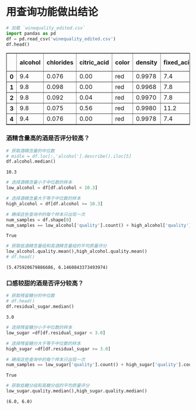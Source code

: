 
# 用查询功能做出结论


```python
# 加载 `winequality_edited.csv`
import pandas as pd
df = pd.read_csv('winequality_edited.csv')
df.head()

```




<div>
<style>
    .dataframe thead tr:only-child th {
        text-align: right;
    }

    .dataframe thead th {
        text-align: left;
    }

    .dataframe tbody tr th {
        vertical-align: top;
    }
</style>
<table border="1" class="dataframe">
  <thead>
    <tr style="text-align: right;">
      <th></th>
      <th>alcohol</th>
      <th>chlorides</th>
      <th>citric_acid</th>
      <th>color</th>
      <th>density</th>
      <th>fixed_acidity</th>
      <th>free_sulfur_dioxide</th>
      <th>pH</th>
      <th>quality</th>
      <th>residual_sugar</th>
      <th>sulphates</th>
      <th>total_sulfur-dioxide</th>
      <th>total_sulfur_dioxide</th>
      <th>volatile_acidity</th>
      <th>acidity_levels</th>
    </tr>
  </thead>
  <tbody>
    <tr>
      <th>0</th>
      <td>9.4</td>
      <td>0.076</td>
      <td>0.00</td>
      <td>red</td>
      <td>0.9978</td>
      <td>7.4</td>
      <td>11.0</td>
      <td>3.51</td>
      <td>5</td>
      <td>1.9</td>
      <td>0.56</td>
      <td>34.0</td>
      <td>NaN</td>
      <td>0.70</td>
      <td>low</td>
    </tr>
    <tr>
      <th>1</th>
      <td>9.8</td>
      <td>0.098</td>
      <td>0.00</td>
      <td>red</td>
      <td>0.9968</td>
      <td>7.8</td>
      <td>25.0</td>
      <td>3.20</td>
      <td>5</td>
      <td>2.6</td>
      <td>0.68</td>
      <td>67.0</td>
      <td>NaN</td>
      <td>0.88</td>
      <td>mod_high</td>
    </tr>
    <tr>
      <th>2</th>
      <td>9.8</td>
      <td>0.092</td>
      <td>0.04</td>
      <td>red</td>
      <td>0.9970</td>
      <td>7.8</td>
      <td>15.0</td>
      <td>3.26</td>
      <td>5</td>
      <td>2.3</td>
      <td>0.65</td>
      <td>54.0</td>
      <td>NaN</td>
      <td>0.76</td>
      <td>medium</td>
    </tr>
    <tr>
      <th>3</th>
      <td>9.8</td>
      <td>0.075</td>
      <td>0.56</td>
      <td>red</td>
      <td>0.9980</td>
      <td>11.2</td>
      <td>17.0</td>
      <td>3.16</td>
      <td>6</td>
      <td>1.9</td>
      <td>0.58</td>
      <td>60.0</td>
      <td>NaN</td>
      <td>0.28</td>
      <td>mod_high</td>
    </tr>
    <tr>
      <th>4</th>
      <td>9.4</td>
      <td>0.076</td>
      <td>0.00</td>
      <td>red</td>
      <td>0.9978</td>
      <td>7.4</td>
      <td>11.0</td>
      <td>3.51</td>
      <td>5</td>
      <td>1.9</td>
      <td>0.56</td>
      <td>34.0</td>
      <td>NaN</td>
      <td>0.70</td>
      <td>low</td>
    </tr>
  </tbody>
</table>
</div>



### 酒精含量高的酒是否评分较高？


```python
# 获取酒精含量的中位数
# midle = df.loc[:,'alcohol'].describe().iloc[5]
df.alcohol.median()
```




    10.3




```python
# 选择酒精含量小于中位数的样本
low_alcohol = df[df.alcohol < 10.3]

# 选择酒精含量大于等于中位数的样本
high_alcohol = df[df.alcohol >= 10.3]

# 确保这些查询中的每个样本只出现一次
num_samples = df.shape[0]
num_samples == low_alcohol['quality'].count() + high_alcohol['quality'].count() # 应为真
```




    True




```python
# 获取低酒精含量组和高酒精含量组的平均质量评分
low_alcohol.quality.mean(),high_alcohol.quality.mean()
# df.head()
```




    (5.475920679886686, 6.1460843373493974)



### 口感较甜的酒是否评分较高？


```python
# 获取残留糖分的中位数
# df.head()
df.residual_sugar.median()
```




    3.0




```python
# 选择残留糖分小于中位数的样本
low_sugar =df[df.residual_sugar < 3.0]

# 选择残留糖分大于等于中位数的样本
high_sugar =df[df.residual_sugar >= 3.0]

# 确保这些查询中的每个样本只出现一次
num_samples == low_sugar['quality'].count() + high_sugar['quality'].count() # 应为真
```




    True




```python
# 获取低糖分组和高糖分组的平均质量评分
low_sugar.quality.median(),high_sugar.quality.median()
```




    (6.0, 6.0)


